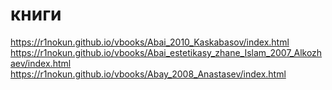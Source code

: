 # книги
https://r1nokun.github.io/vbooks/Abai_2010_Kaskabasov/index.html
https://r1nokun.github.io/vbooks/Abai_estetikasy_zhane_Islam_2007_Alkozhaev/index.html
https://r1nokun.github.io/vbooks/Abay_2008_Anastasev/index.html
